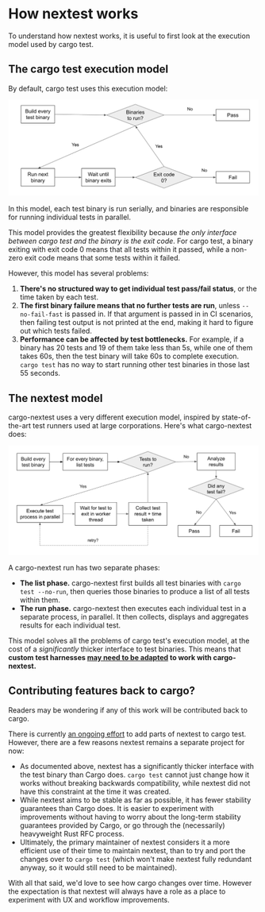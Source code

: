 # How nextest works

To understand how nextest works, it is useful to first look at the execution model used by cargo test.

## The cargo test execution model

By default, cargo test uses this execution model:

![Cargo test execution model](../static/cargo-test-model.png)

In this model, each test binary is run serially, and binaries are responsible for running individual tests in parallel.

This model provides the greatest flexibility because _the only interface between cargo test and the binary is the exit code_. For cargo test, a binary exiting with exit code 0 means that all tests within it passed, while a non-zero exit code means that some tests within it failed.

However, this model has several problems:

1. **There's no structured way to get individual test pass/fail status**, or the time taken by each test.
2. **The first binary failure means that no further tests are run**, unless `--no-fail-fast` is passed in. If that argument is passed in in CI scenarios, then failing test output is not printed at the end, making it hard to figure out which tests failed.
3. **Performance can be affected by test bottlenecks.** For example, if a binary has 20 tests and 19 of them take less than 5s, while one of them takes 60s, then the test binary will take 60s to complete execution. `cargo test` has no way to start running other test binaries in those last 55 seconds.

## The nextest model

cargo-nextest uses a very different execution model, inspired by state-of-the-art test runners used at large corporations. Here's what cargo-nextest does:

![Nextest execution model](../static/nextest-model.png)

A cargo-nextest run has two separate phases:

- **The list phase.** cargo-nextest first builds all test binaries with `cargo test --no-run`, then queries those binaries to produce a list of all tests within them.
- **The run phase.** cargo-nextest then executes each individual test in a separate process, in parallel. It then collects, displays and aggregates results for each individual test.

This model solves all the problems of cargo test's execution model, at the cost of a _significantly_ thicker interface to test binaries. This means that **custom test harnesses [may need to be adapted](custom-test-harnesses.md) to work with cargo-nextest.**

## Contributing features back to cargo?

Readers may be wondering if any of this work will be contributed back to cargo.

There is currently [an ongoing effort](https://epage.github.io/blog/2023/06/iterating-on-test/) to add parts of nextest to cargo test. However, there are a few reasons nextest remains a separate project for now:

- As documented above, nextest has a significantly thicker interface with the test binary than Cargo does. `cargo test` cannot just change how it works without breaking backwards compatibility, while nextest did not have this constraint at the time it was created.
- While nextest aims to be stable as far as possible, it has fewer stability guarantees than Cargo does. It is easier to experiment with improvements without having to worry about the long-term stability guarantees provided by Cargo, or go through the (necessarily) heavyweight Rust RFC process.
- Ultimately, the primary maintainer of nextest considers it a more efficient use of their time to maintain nextest, than to try and port the changes over to `cargo test` (which won't make nextest fully redundant anyway, so it would still need to be maintained).

With all that said, we'd love to see how cargo changes over time. However the expectation is that nextest will always have a role as a place to experiment with UX and workflow improvements.
